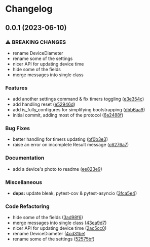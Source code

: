 # Changelog

## 0.0.1 (2023-06-10)


### ⚠ BREAKING CHANGES

* rename DeviceDiameter
* rename some of the settings
* nicer API for updating device time
* hide some of the fields
* merge messages into single class

### Features

* add another settings command & fix timers toggling ([e3e354c](https://github.com/andrey-yantsen/am43-bleak/commit/e3e354c44d9330311d0ae712791a98a416487eb5))
* add handling reset ([e52946d](https://github.com/andrey-yantsen/am43-bleak/commit/e52946d89624ab12fda61183aa5ae6cd7f34e153))
* add is_fully_configures for simplifying bootstrapping ([dbb6aa9](https://github.com/andrey-yantsen/am43-bleak/commit/dbb6aa96143df74576ee6680aee332baa1dbb053))
* initial commit, adding most of the protocol ([6a2488f](https://github.com/andrey-yantsen/am43-bleak/commit/6a2488f42cb35598f23d1531cd1665c375bb5ba0))


### Bug Fixes

* better handling for timers updating ([bf0b3e3](https://github.com/andrey-yantsen/am43-bleak/commit/bf0b3e3201dcaa722a7e7d8b334a09d150e1a18c))
* raise an error on incomplete Result message ([c6276a7](https://github.com/andrey-yantsen/am43-bleak/commit/c6276a7520888c19ea8ea080eeb073f1acb9e1c3))


### Documentation

* add a device's photo to readme ([ee823e9](https://github.com/andrey-yantsen/am43-bleak/commit/ee823e96933eeb4ffa0c47d1d31213efc58a1317))


### Miscellaneous

* **deps:** update bleak, pytest-cov & pytest-asyncio ([3fca5e4](https://github.com/andrey-yantsen/am43-bleak/commit/3fca5e4ccefea077a2454944b8e1a4ff468564b9))


### Code Refactoring

* hide some of the fields ([3ad98f6](https://github.com/andrey-yantsen/am43-bleak/commit/3ad98f60ec705d04062f6d35b4849777c9b9818e))
* merge messages into single class ([43ea9d7](https://github.com/andrey-yantsen/am43-bleak/commit/43ea9d732dd87fb9e5c32509ffd19c59e667e8ed))
* nicer API for updating device time ([2ac5cc0](https://github.com/andrey-yantsen/am43-bleak/commit/2ac5cc020bae4e3b2bcbd430a760fb30018f8bfa))
* rename DeviceDiameter ([4cd31be](https://github.com/andrey-yantsen/am43-bleak/commit/4cd31be1d4e68a8673af6b1c63d2b833cab1e106))
* rename some of the settings ([52575bf](https://github.com/andrey-yantsen/am43-bleak/commit/52575bff3174e887962e68d218aec42f0621e0df))
